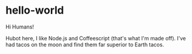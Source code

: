 # hello-world
Hi Humans!

Hubot here, I like Node.js and Coffeescript (that's what I'm made off).
I've had tacos on the moon and find them far superior to Earth tacos.
